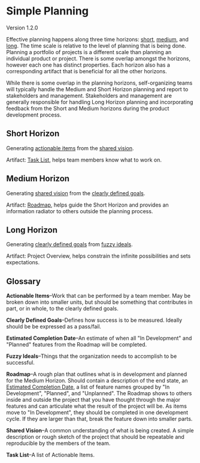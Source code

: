 # Simple Planning
Version 1.2.0

Effective planning happens along three time horizons: [short](#short-horizon), [medium](#medium-horizon), and [long](#long-horizon). The time scale is relative to the level of planning that is being done. Planning a portfolio of projects is a different scale than planning an individual product or project. There is some overlap amongst the horizons, however each one has distinct properties. Each horizon also has a corresponding artifact that is beneficial for all the other horizons.

While there is some overlap in the planning horizons, self-organizing teams will typically handle the Medium and Short Horizon planning and report to stakeholders and management. Stakeholders and management are generally responsible for handling Long Horizon planning and incorporating feedback from the Short and Medium horizons during the product development process.

## Short Horizon
Generating [actionable items](#user-content-actionable-items) from the [shared vision](#user-content-shared-vision).

Artifact: [Task List](#user-content-task-list), helps team members know what to work on.

## Medium Horizon
Generating [shared vision](#user-content-shared-vision) from the [clearly defined goals](#user-content-clearly-defined-goals).

Artifact: [Roadmap](#user-content-roadmap), helps guide the Short Horizon and provides an information radiator to others outside the planning process.

## Long Horizon
Generating [clearly defined goals](#user-content-clearly-defined-goals) from [fuzzy ideals](#user-content-fuzzy-ideals).

Artifact: Project Overview, helps constrain the infinite possibilities and sets expectations.

## Glossary

<a name="actionable-items"></a>**Actionable Items**–Work that can be performed by a team member. May be broken down into smaller units, but should be something that contributes in part, or in whole, to the clearly defined goals.

<a name="clearly-defined-goals"></a>**Clearly Defined Goals**–Defines how success is to be measured. Ideally should be be expressed as a pass/fail.

<a name="estimated-completion-date"></a>**Estimated Completion Date**–An estimate of when all "In Development" and "Planned" features from the Roadmap will be completed.

<a name="fuzzy-ideals"></a>**Fuzzy Ideals**–Things that the organization needs to accomplish to be successful.

<a name="roadmap"></a>**Roadmap**–A rough plan that outlines what is in development and planned for the Medium Horizon. Should contain a description of the end state, an [Estimated Completion Date](#user-content-estimated-completion-date), a list of feature names grouped by "In Development", "Planned", and "Unplanned". The Roadmap shows to others inside and outside the project that you have thought through the major features and can articulate what the result of the project will be. As items move to "In Development", they should be completed in one development cycle. If they are larger than that, break the feature down into smaller parts.

<a name="shared-vision"></a>**Shared Vision**–A common understanding of what is being created. A simple description or rough sketch of the project that should be repeatable and reproducible by the members of the team.

<a name="tasklist"></a>**Task List**–A list of Actionable Items.
